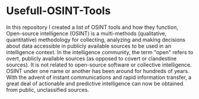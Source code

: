 # Usefull-OSINT-Tools
In this repository I created a list of OSINT tools and how they function, Open-source intelligence (OSINT) is a multi-methods (qualitative, quantitative) methodology for collecting, analyzing and making decisions about data accessible in publicly available sources to be used in an intelligence context. In the intelligence community, the term "open" refers to overt, publicly available sources (as opposed to covert or clandestine sources). It is not related to open-source software or collective intelligence. OSINT under one name or another has been around for hundreds of years. With the advent of instant communications and rapid information transfer, a great deal of actionable and predictive intelligence can now be obtained from public, unclassified sources.
